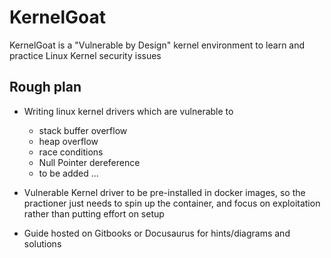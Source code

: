 # KernelGoat
KernelGoat is a "Vulnerable by Design" kernel environment to learn and practice Linux Kernel security issues

## Rough plan

- Writing linux kernel drivers which are vulnerable to 
   - stack buffer overflow
   - heap overflow
   - race conditions
   - Null Pointer dereference
   - to be added ...
 
 - Vulnerable Kernel driver to be pre-installed in docker images, so the practioner just needs to spin up the container, and focus on exploitation rather than putting effort on setup
 
 - Guide hosted on Gitbooks or Docusaurus for hints/diagrams and solutions
